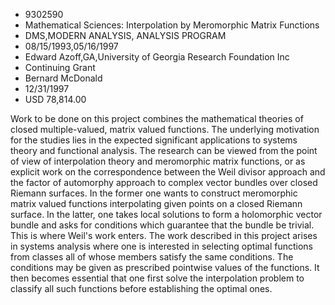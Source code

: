 
* 9302590
* Mathematical Sciences: Interpolation by Meromorphic Matrix Functions
* DMS,MODERN ANALYSIS, ANALYSIS PROGRAM
* 08/15/1993,05/16/1997
* Edward Azoff,GA,University of Georgia Research Foundation Inc
* Continuing Grant
* Bernard McDonald
* 12/31/1997
* USD 78,814.00

Work to be done on this project combines the mathematical theories of closed
multiple-valued, matrix valued functions. The underlying motivation for the
studies lies in the expected significant applications to systems theory and
functional analysis. The research can be viewed from the point of view of
interpolation theory and meromorphic matrix functions, or as explicit work on
the correspondence between the Weil divisor approach and the factor of
automorphy approach to complex vector bundles over closed Riemann surfaces. In
the former one wants to construct meromorphic matrix valued functions
interpolating given points on a closed Riemann surface. In the latter, one takes
local solutions to form a holomorphic vector bundle and asks for conditions
which guarantee that the bundle be trivial. This is where Weil's work enters.
The work described in this project arises in systems analysis where one is
interested in selecting optimal functions from classes all of whose members
satisfy the same conditions. The conditions may be given as prescribed pointwise
values of the functions. It then becomes essential that one first solve the
interpolation problem to classify all such functions before establishing the
optimal ones.

